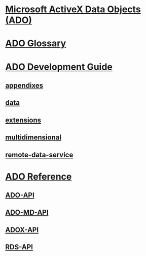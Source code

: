 # [Microsoft ActiveX Data Objects (ADO)](microsoft-activex-data-objects-ado.md)
# [ADO Glossary](ado-glossary.md)

# [ADO Development Guide](./guide/TOC.md)
## [appendixes](./guide/appendixes/TOC.md)
## [data](./guide/data/TOC.md)
## [extensions](./guide/extensions/TOC.md)
## [multidimensional](./guide/multidimensional/TOC.md)
## [remote-data-service](./guide/remote-data-service/TOC.md)

# [ADO Reference](./reference/TOC.md)
## [ADO-API](./reference/ado-api/TOC.md)
## [ADO-MD-API](./reference/ado-md-api/TOC.md)
## [ADOX-API](./reference/adox-api/TOC.md)
## [RDS-API](./reference/rds-api/TOC.md)